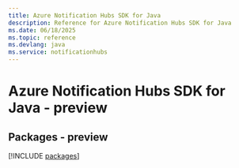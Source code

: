 ```yaml
---
title: Azure Notification Hubs SDK for Java
description: Reference for Azure Notification Hubs SDK for Java
ms.date: 06/18/2025
ms.topic: reference
ms.devlang: java
ms.service: notificationhubs
---
```

# Azure Notification Hubs SDK for Java - preview
## Packages - preview
[!INCLUDE [packages](notification-hubs-index.md)]